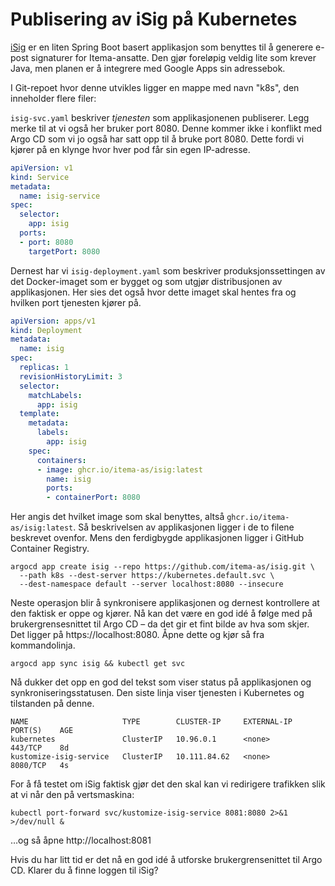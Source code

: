 # Publisering av iSig på Kubernetes

[iSig](https://github.com/Itema-as/isig) er en liten Spring Boot basert applikasjon som benyttes til å generere e-post signaturer for Itema-ansatte. Den gjør foreløpig veldig lite som krever Java, men planen er å integrere med Google Apps sin adressebok.

I Git-repoet hvor denne utvikles ligger en mappe med navn "k8s", den inneholder flere filer:

`isig-svc.yaml` beskriver _tjenesten_ som applikasjonenen publiserer. Legg merke til at vi også her bruker port 8080. Denne kommer ikke i konflikt med Argo CD som vi jo også har satt opp til å bruke port 8080. Dette fordi vi kjører på en klynge hvor hver pod får sin egen IP-adresse.

```yaml
apiVersion: v1
kind: Service
metadata:
  name: isig-service
spec:
  selector:
    app: isig
  ports:
  - port: 8080
    targetPort: 8080
```

Dernest har vi `isig-deployment.yaml` som beskriver produksjonssettingen av det Docker-imaget som er bygget og som utgjør distribusjonen av applikasjonen. Her sies det også hvor dette imaget skal hentes fra og hvilken port tjenesten kjører på.

```yaml
apiVersion: apps/v1
kind: Deployment
metadata:
  name: isig
spec:
  replicas: 1
  revisionHistoryLimit: 3
  selector:
    matchLabels:
      app: isig
  template:
    metadata:
      labels:
        app: isig
    spec:
      containers:
      - image: ghcr.io/itema-as/isig:latest
        name: isig
        ports:
        - containerPort: 8080
```

Her angis det hvilket image som skal benyttes, altså `ghcr.io/itema-as/isig:latest`. Så beskrivelsen av applikasjonen ligger i de to filene beskrevet ovenfor. Mens den ferdigbygde applikasjonen ligger i GitHub Container Registry.

```Shell
argocd app create isig --repo https://github.com/itema-as/isig.git \
  --path k8s --dest-server https://kubernetes.default.svc \
  --dest-namespace default --server localhost:8080 --insecure
```

Neste operasjon blir å synkronisere applikasjonen og dernest kontrollere at den faktisk er oppe og kjører. Nå kan det være en god idé å følge med på brukergrensesnittet til Argo CD – da det gir et fint bilde av hva som skjer. Det ligger på https://localhost:8080. Åpne dette og kjør så fra kommandolinja.

```Shell
argocd app sync isig && kubectl get svc
```

Nå dukker det opp en god del tekst som viser status på applikasjonen og synkroniseringsstatusen. Den siste linja viser tjenesten i Kubernetes og tilstanden på denne.

```
NAME                     TYPE        CLUSTER-IP     EXTERNAL-IP   PORT(S)    AGE
kubernetes               ClusterIP   10.96.0.1      <none>        443/TCP    8d
kustomize-isig-service   ClusterIP   10.111.84.62   <none>        8080/TCP   4s
```

For å få testet om iSig faktisk gjør det den skal kan vi redirigere trafikken slik at vi når den på vertsmaskina:

```Shell
kubectl port-forward svc/kustomize-isig-service 8081:8080 2>&1 >/dev/null &
```

…og så åpne http://localhost:8081

Hvis du har litt tid er det nå en god idé å utforske brukergrensenittet til Argo CD. Klarer du å finne loggen til iSig?